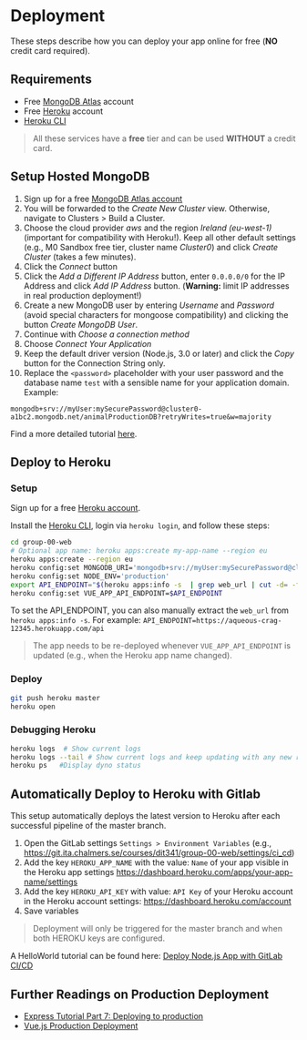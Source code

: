# Deployment

These steps describe how you can deploy your app online for free (**NO** credit card required).

## Requirements

* Free [MongoDB Atlas](https://www.mongodb.com/cloud/atlas) account
* Free [Heroku](https://www.heroku.com/) account
* [Heroku CLI](https://devcenter.heroku.com/articles/heroku-cli)

> All these services have a **free** tier and can be used **WITHOUT** a credit card.

## Setup Hosted MongoDB

1. Sign up for a free [MongoDB Atlas account](https://www.mongodb.com/cloud/atlas/register)
2. You will be forwarded to the *Create New Cluster* view. Otherwise, navigate to Clusters > Build a Cluster.
3. Choose the cloud provider *aws* and the region *Ireland (eu-west-1)* (important for compatibility with Heroku!). Keep all other default settings (e.g., M0 Sandbox free tier, cluster name *Cluster0*) and click *Create Cluster* (takes a few minutes).
4. Click the *Connect* button
5. Click the *Add a Different IP Address* button, enter `0.0.0.0/0` for the IP Address and click *Add IP Address* button. (**Warning:** limit IP addresses in real production deployment!)
6. Create a new MongoDB user by entering *Username* and *Password* (avoid special characters for mongoose compatibility) and clicking the button *Create MongoDB User*.
7. Continue with *Choose a connection method*
8. Choose *Connect Your Application*
9. Keep the default driver version (Node.js, 3.0 or later) and click the *Copy* button for the Connection String only.
10. Replace the `<password>` placeholder with your user password and the database name `test` with a sensible name for your application domain. Example:

```none
mongodb+srv://myUser:mySecurePassword@cluster0-a1bc2.mongodb.net/animalProductionDB?retryWrites=true&w=majority
```

Find a more detailed tutorial [here](https://developer.mozilla.org/en-US/docs/Learn/Server-side/Express_Nodejs/mongoose#Setting_up_the_MongoDB_database).

## Deploy to Heroku

### Setup

Sign up for a free [Heroku account](https://signup.heroku.com/).

Install the [Heroku CLI](https://devcenter.heroku.com/articles/heroku-cli), login via `heroku login`, and follow these steps:

```bash
cd group-00-web
# Optional app name: heroku apps:create my-app-name --region eu
heroku apps:create --region eu
heroku config:set MONGODB_URI='mongodb+srv://myUser:mySecurePassword@cluster0-a1bc2.mongodb.net/animalProductionDB?retryWrites=true&w=majority'
heroku config:set NODE_ENV='production'
export API_ENDPOINT="$(heroku apps:info -s  | grep web_url | cut -d= -f2)api"
heroku config:set VUE_APP_API_ENDPOINT=$API_ENDPOINT
```

To set the API_ENDPOINT, you can also manually extract the `web_url` from `heroku apps:info -s`. For example: `API_ENDPOINT=https://aqueous-crag-12345.herokuapp.com/api`

> The app needs to be re-deployed whenever `VUE_APP_API_ENDPOINT` is updated (e.g., when the Heroku app name changed).

### Deploy

```bash
git push heroku master
heroku open
```

### Debugging Heroku

```bash
heroku logs  # Show current logs
heroku logs --tail # Show current logs and keep updating with any new results
heroku ps   #Display dyno status
```

## Automatically Deploy to Heroku with Gitlab

This setup automatically deploys the latest version to Heroku after each successful pipeline of the master branch.

1. Open the GitLab settings `Settings > Environment Variables` (e.g., https://git.ita.chalmers.se/courses/dit341/group-00-web/settings/ci_cd)
2. Add the key `HEROKU_APP_NAME` with the value: `Name` of your app visible in the Heroku app settings https://dashboard.heroku.com/apps/your-app-name/settings
3. Add the key `HEROKU_API_KEY` with value: `API Key` of your Heroku account in the Heroku account settings: https://dashboard.heroku.com/account
4. Save variables

> Deployment will only be triggered for the master branch and when both HEROKU keys are configured.

A HelloWorld tutorial can be found here: [Deploy Node.js App with GitLab CI/CD](https://medium.com/@seulkiro/deploy-node-js-app-with-gitlab-ci-cd-214d12bfeeb5)

## Further Readings on Production Deployment

* [Express Tutorial Part 7: Deploying to production](https://developer.mozilla.org/en-US/docs/Learn/Server-side/Express_Nodejs/deployment)
* [Vue.js Production Deployment](https://vuejs.org/v2/guide/deployment.html)
